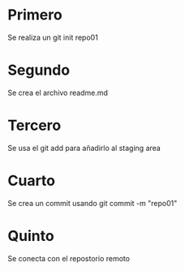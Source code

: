 # Primero 
Se realiza un git init repo01 
# Segundo
Se crea el archivo readme.md
# Tercero
Se usa el git add para añadirlo al staging area
# Cuarto 
Se crea un commit usando git commit -m "repo01"
# Quinto 
Se conecta con el repostorio remoto 